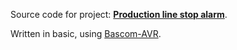 Source code for project: **[Production line stop alarm](https://www.uctrl.net/projects/159/avr/production-line-stop-alarm)**.

Written in basic, using [Bascom-AVR](http://www.mcselec.com/).
